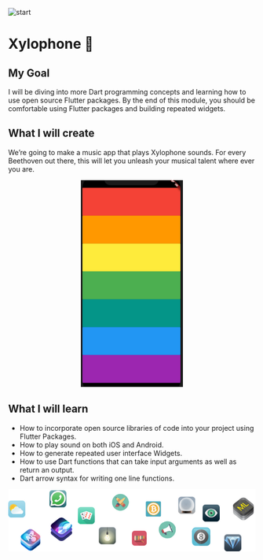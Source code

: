 ![start](https://miro.medium.com/fit/c/1050/315/1*mfUNBp5dZ2cZhmmIJcH-SQ.jpeg)


# Xylophone 🎹

## My Goal

I will be diving into more Dart programming concepts and learning how to use open source Flutter packages. By the end of this module, you should be comfortable using Flutter packages and building repeated widgets.


## What I will create

We’re going to make a music app that plays Xylophone sounds. For every Beethoven out there, this will let you unleash your musical talent where ever you are. 


<p align="center">
  <img height="420" src="https://raw.githubusercontent.com/erikmaide/test/master/xylophone-flutter.png">
</p>

## What I will learn

- How to incorporate open source libraries of code into your project using Flutter Packages.
- How to play sound on both iOS and Android.
- How to generate repeated user interface Widgets.
- How to use Dart functions that can take input arguments as well as return an output.
- Dart arrow syntax for writing one line functions.



![End Banner](https://raw.githubusercontent.com/erikmaide/test/master/footer.png)
